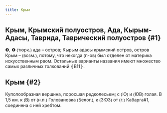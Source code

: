 ```yaml
---
title: Крым
---
```

## Крым, Крымский полуостров, Ада, Кырым-Адасы, Таврида, Таврический полуостров {#1}

❸, ❹ ⦅тюрк.⦆ ада – остров; Кырым адасы крымский остров, остров Крым – ⦅возм.⦆, потому, что некогда ⦅п-ов⦆ был отделен от материка искусственным рвом. Остальные варианты названия имеют множество самых различных толкований ⦃В11⦄.

## Крым {#2}

Куполообразная вершина, поросшая редколесьем; с ⦅Ю⦆ и ⦅ЮВ⦆ голая. В 1,5 км. к ⦅В⦆ от ⦅н.п.⦆ Головановка ⦅Белог.⦆, к ⦅ЗЮЗ⦆ от ⦅г.⦆ Кабарга#1, соединена с ней хребтом.
